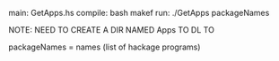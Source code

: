 main: GetApps.hs
compile: bash makef 
run: ./GetApps packageNames

NOTE: NEED TO CREATE A DIR NAMED Apps TO DL TO

packageNames = names (list of hackage programs)
